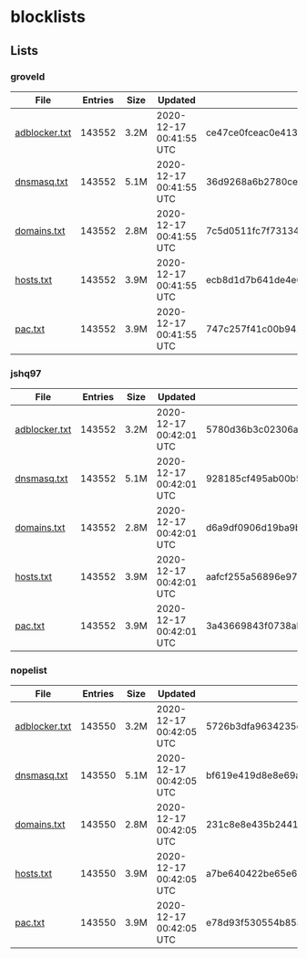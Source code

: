 # blocklists

## Lists

### groveld

|File|Entries|Size|Updated|Hash|
|-|-|-|-|-|
|[adblocker.txt](https://raw.githubusercontent.com/groveld/blocklists/lists/groveld/adblocker.txt)|143552|3.2M|2020-12-17 00:41:55 UTC|ce47ce0fceac0e4134104bbea6b87221af3ebe48|
|[dnsmasq.txt](https://raw.githubusercontent.com/groveld/blocklists/lists/groveld/dnsmasq.txt)|143552|5.1M|2020-12-17 00:41:55 UTC|36d9268a6b2780cef529f380babf5cf21e2581a3|
|[domains.txt](https://raw.githubusercontent.com/groveld/blocklists/lists/groveld/domains.txt)|143552|2.8M|2020-12-17 00:41:55 UTC|7c5d0511fc7f73134516f4280c34b20ca71a83ac|
|[hosts.txt](https://raw.githubusercontent.com/groveld/blocklists/lists/groveld/hosts.txt)|143552|3.9M|2020-12-17 00:41:55 UTC|ecb8d1d7b641de4e610ffe2e236aa046ceabb3ec|
|[pac.txt](https://raw.githubusercontent.com/groveld/blocklists/lists/groveld/pac.txt)|143552|3.9M|2020-12-17 00:41:55 UTC|747c257f41c00b941b05fa4853d52616a17a48da|

### jshq97

|File|Entries|Size|Updated|Hash|
|-|-|-|-|-|
|[adblocker.txt](https://raw.githubusercontent.com/groveld/blocklists/lists/jshq97/adblocker.txt)|143552|3.2M|2020-12-17 00:42:01 UTC|5780d36b3c02306ab0602a2dc8da572db4875e38|
|[dnsmasq.txt](https://raw.githubusercontent.com/groveld/blocklists/lists/jshq97/dnsmasq.txt)|143552|5.1M|2020-12-17 00:42:01 UTC|928185cf495ab00b59cc4187723d07bf4e119369|
|[domains.txt](https://raw.githubusercontent.com/groveld/blocklists/lists/jshq97/domains.txt)|143552|2.8M|2020-12-17 00:42:01 UTC|d6a9df0906d19ba9b4694a21567f93c51ebaea2e|
|[hosts.txt](https://raw.githubusercontent.com/groveld/blocklists/lists/jshq97/hosts.txt)|143552|3.9M|2020-12-17 00:42:01 UTC|aafcf255a56896e97c6dc2775489d8c6372dfe81|
|[pac.txt](https://raw.githubusercontent.com/groveld/blocklists/lists/jshq97/pac.txt)|143552|3.9M|2020-12-17 00:42:01 UTC|3a43669843f0738abad917af26610350234ad3bb|

### nopelist

|File|Entries|Size|Updated|Hash|
|-|-|-|-|-|
|[adblocker.txt](https://raw.githubusercontent.com/groveld/blocklists/lists/nopelist/adblocker.txt)|143550|3.2M|2020-12-17 00:42:05 UTC|5726b3dfa9634235d5e3742e3b9a4c1a37ce0688|
|[dnsmasq.txt](https://raw.githubusercontent.com/groveld/blocklists/lists/nopelist/dnsmasq.txt)|143550|5.1M|2020-12-17 00:42:05 UTC|bf619e419d8e8e69a483c9a063a5d985381924d1|
|[domains.txt](https://raw.githubusercontent.com/groveld/blocklists/lists/nopelist/domains.txt)|143550|2.8M|2020-12-17 00:42:05 UTC|231c8e8e435b244111bd6d2d625d7145bb22f1ff|
|[hosts.txt](https://raw.githubusercontent.com/groveld/blocklists/lists/nopelist/hosts.txt)|143550|3.9M|2020-12-17 00:42:05 UTC|a7be640422be65e65a752845fe433ed686d45347|
|[pac.txt](https://raw.githubusercontent.com/groveld/blocklists/lists/nopelist/pac.txt)|143550|3.9M|2020-12-17 00:42:05 UTC|e78d93f530554b85af9e3882c70f96fe375c3a07|
